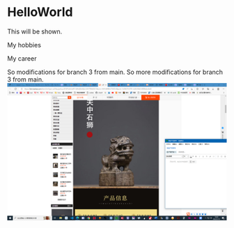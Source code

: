 # HelloWorld
This will be shown.

My hobbies

My career

So modifications for branch 3 from main.
So more modifications for branch 3 from main.
![lion pic](屏幕截图(7).png)
